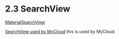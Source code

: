 # 2.3 SearchView

[MaterialSearchView](https://github.com/MiguelCatalan/MaterialSearchView)

[SearchView used by MyCloud](https://github.com/aisnote/search)  this is used by MyCloud